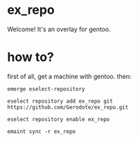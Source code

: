 # ex_repo

Welcome! It's an overlay for gentoo.

# how to?
first of all, get a machine with gentoo. then:

`emerge eselect-repository`

`eselect repository add ex_repo git https://github.com/Gerodote/ex_repo.git `

`eselect repository enable ex_repo`

`emaint sync -r ex_repo`

